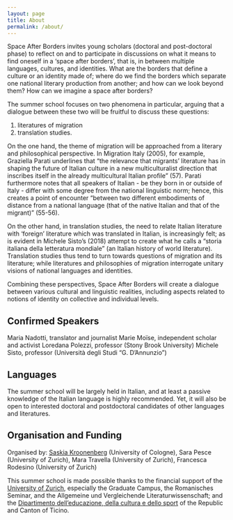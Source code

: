 ```yaml
---
layout: page
title: About
permalink: /about/
---
```


Space After Borders invites young scholars (doctoral and post-doctoral phase) to reflect on and to participate in discussions on what it means to find oneself in a ‘space after borders’, that is, in between multiple languages, cultures, and identities. What are the borders that define a culture or an identity made of; where do we find the borders which separate one national literary production from another; and how can we look beyond them? How can we imagine a space after borders?

The summer school focuses on two phenomena in particular, arguing that a dialogue between these two will be fruitful to discuss these questions: 

1. literatures of migration
2. translation studies. 

On the one hand, the theme of migration will be approached from a literary and philosophical perspective. In Migration Italy (2005), for example, Graziella Parati underlines that “the relevance that migrants’ literature has in shaping the future of Italian culture in a new multiculturalist direction that inscribes itself in the already multicultural Italian profile” (57). Parati furthermore notes that all speakers of Italian - be they born in or outside of Italy - differ with some degree from the national linguistic norm; hence, this creates a point of encounter “between two different embodiments of distance from a national language (that of the native Italian and that of the migrant)” (55-56). 

On the other hand, in translation studies, the need to relate Italian literature with ‘foreign’ literature which was translated in Italian, is increasingly felt; as is evident in Michele Sisto’s (2018) attempt to create what he calls a “storia italiana della letteratura mondiale” (an Italian history of world literature). Translation studies thus tend to turn towards questions of migration and its literature; while literatures and philosophies of migration interrogate unitary visions of national languages and identities. 

Combining these perspectives, Space After Borders will create a dialogue between various cultural and linguistic realities, including aspects related to notions of identity on collective and individual levels.


Confirmed Speakers
---

Maria Nadotti, translator and journalist
Marie Moïse, independent scholar and activist
Loredana Polezzi, professor (Stony Brook University)
Michele Sisto, professor (Università degli Studi “G. D’Annunzio”)


Languages
---
The summer school will be largely held in Italian, and at least a passive knowledge of the Italian language is highly recommended. Yet, it will also be open to interested doctoral and postdoctoral candidates of other languages and literatures. 


Organisation and Funding
---
Organised by: [Saskia Kroonenberg](https://saskia.dance/) (University of Cologne), Sara Pesce (University of Zurich),
Mara Travella (University of Zurich), Francesca Rodesino (University of Zurich)

This summer school is made possible thanks to the financial support of the [University of Zurich](https://www.uzh.ch/en.html), especially the Graduate Campus, the Romanisches Seminar, and the Allgemeine und Vergleichende Literaturwissenschaft; and the [Dipartimento dell’educazione, della cultura e dello sport](https://www4.ti.ch/decs/dipartimento/) of the Republic and Canton of Ticino.
